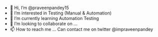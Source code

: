 - 👋 Hi, I’m @praveenpandey15
- 👀 I’m interested in Testing (Manual & Automation)
- 🌱 I’m currently learning Automation Testing
- 💞️ I’m looking to collaborate on ...
- 📫 How to reach me ... Can contact me on twitter @impraveenpandey

<!---
praveenpandey15/praveenpandey15 is a ✨ special ✨ repository because its `README.md` (this file) appears on your GitHub profile.
You can click the Preview link to take a look at your changes.
--->
